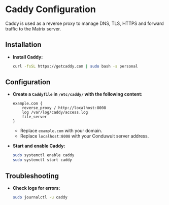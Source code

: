 # Caddy Configuration

Caddy is used as a reverse proxy to manage DNS, TLS, HTTPS and forward traffic to the Matrix server.

## Installation

- **Install Caddy:**
    ```sh
    curl -fsSL https://getcaddy.com | sudo bash -s personal
    ```

## Configuration

- **Create a `Caddyfile` in `/etc/caddy/` with the following content:**
    ```text
    example.com {
        reverse_proxy / http://localhost:8008
        log /var/log/caddy/access.log
        file_server
    }
    ```
    - Replace `example.com` with your domain.
    - Replace `localhost:8008` with your Conduwuit server address.

- **Start and enable Caddy:**
    ```sh
    sudo systemctl enable caddy
    sudo systemctl start caddy
    ```

## Troubleshooting

- **Check logs for errors:**
    ```sh
    sudo journalctl -u caddy
    ```
